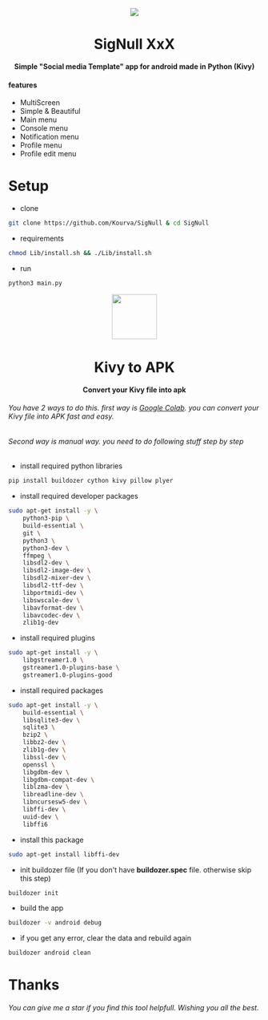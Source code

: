 <p align="center" >
    <img align="center" src="https://user-images.githubusercontent.com/118578799/222961586-6208d079-0ed0-439d-9e4f-8eb3311aee8d.png" />
    <h1 align="center"> SigNull XxX </h1>
    <p align="center"><b> Simple "Social media Template" app for android made in Python (Kivy) </b><p>
</p>

#### features
+ MultiScreen
+ Simple & Beautiful
+ Main menu
+ Console menu
+ Notification menu
+ Profile menu
+ Profile edit menu

# Setup
+ clone
```bash
git clone https://github.com/Kourva/SigNull & cd SigNull
```
+ requirements
```bash
chmod Lib/install.sh && ./Lib/install.sh
```
+ run
```bash
python3 main.py
```

<p align="center">
    <img align="center" src="https://user-images.githubusercontent.com/118578799/219371927-2ebe765b-cdef-4b61-94d5-abd2b63d56f9.png" width=90 height=90 />
    <h1 align="center"> Kivy to APK </h1>
    <p align="center"><b> Convert your Kivy file into apk </b></p>
</p>

###### You have 2 ways to do this. first way is [Google Colab](https://colab.research.google.com/). you can convert your Kivy file into APK fast and easy.
###### Second way is manual way. you need to do following stuff step by step
+ install required python libraries
```bash
pip install buildozer cython kivy pillow plyer
```
+ install required developer packages
```bash
sudo apt-get install -y \
    python3-pip \
    build-essential \
    git \
    python3 \
    python3-dev \
    ffmpeg \
    libsdl2-dev \
    libsdl2-image-dev \
    libsdl2-mixer-dev \
    libsdl2-ttf-dev \
    libportmidi-dev \
    libswscale-dev \
    libavformat-dev \
    libavcodec-dev \
    zlib1g-dev
```
+ install required plugins
```bash
sudo apt-get install -y \
    libgstreamer1.0 \
    gstreamer1.0-plugins-base \
    gstreamer1.0-plugins-good
```
+ install required packages
```bash
sudo apt-get install -y \
    build-essential \
    libsqlite3-dev \
    sqlite3 \
    bzip2 \
    libbz2-dev \
    zlib1g-dev \
    libssl-dev \
    openssl \
    libgdbm-dev \
    libgdbm-compat-dev \
    liblzma-dev \
    libreadline-dev \
    libncursesw5-dev \
    libffi-dev \
    uuid-dev \
    libffi6
```
+ install this package
```bash
sudo apt-get install libffi-dev
```
+ init buildozer file (If you don't have **buildozer.spec** file. otherwise skip this step)
```bash
buildozer init
```
+ build the app
```bash
buildozer -v android debug
```
+ if you get any error, clear the data and rebuild again
```bash
buildozer android clean
```


# Thanks
###### You can give me a star if you find this tool helpfull. Wishing you all the best.
